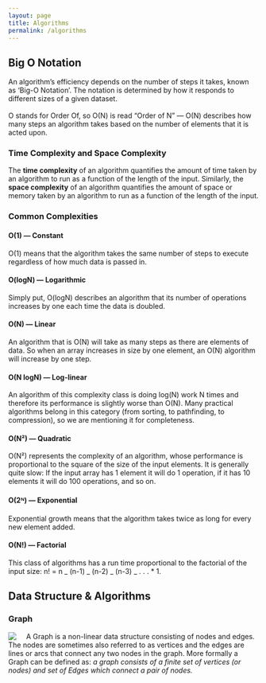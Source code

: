```yaml
---
layout: page
title: Algorithms
permalink: /algorithms
---
```


## Big O Notation<a name="big-o"></a>

An algorithm’s efficiency depends on the number of steps it takes, known as ‘Big-O Notation’. The notation is determined by how it responds to different sizes of a given dataset.
<br/><br/>
O stands for Order Of, so O(N) is read “Order of N” — O(N) describes how many steps an algorithm takes based on the number of elements that it is acted upon.

### Time Complexity and Space Complexity

The **time complexity** of an algorithm quantifies the amount of time taken by an algorithm to run as a function of the length of the input. Similarly, the **space complexity** of an algorithm quantifies the amount of space or memory taken by an algorithm to run as a function of the length of the input.

### Common Complexities

#### O(1) — Constant

O(1) means that the algorithm takes the same number of steps to execute regardless of how much data is passed in.

#### O(logN) — Logarithmic

Simply put, O(logN) describes an algorithm that its number of operations increases by one each time the data is doubled.

#### O(N) — Linear

An algorithm that is O(N) will take as many steps as there are elements of data. So when an array increases in size by one element, an O(N) algorithm will increase by one step.

#### O(N logN) — Log-linear

An algorithm of this complexity class is doing log(N) work N times and therefore its performance is slightly worse than O(N). Many practical algorithms belong in this category (from sorting, to pathfinding, to compression), so we are mentioning it for completeness.

#### O(N²) — Quadratic

O(N²) represents the complexity of an algorithm, whose performance is proportional to the square of the size of the input elements. It is generally quite slow: If the input array has 1 element it will do 1 operation, if it has 10 elements it will do 100 operations, and so on.

#### O(2ᴺ) — Exponential

Exponential growth means that the algorithm takes twice as long for every new element added.

#### O(N!) — Factorial

This class of algorithms has a run time proportional to the factorial of the input size: n! = n _ (n-1) _ (n-2) _ (n-3) _ . . . \* 1.

<div class="separator"></div>

## Data Structure & Algorithms<a name="data-algo"></a>

### Graph<a name="data-algo-graph"></a>

<img style="float: left; margin-right: 20px;" src="https://upload.wikimedia.org/wikipedia/commons/2/2f/Small_Network.png">

A Graph is a non-linear data structure consisting of nodes and edges. The nodes are sometimes also referred to as vertices and the edges are lines or arcs that connect any two nodes in the graph. More formally a Graph can be defined as: _a graph consists of a finite set of vertices (or nodes) and set of Edges which connect a pair of nodes._
